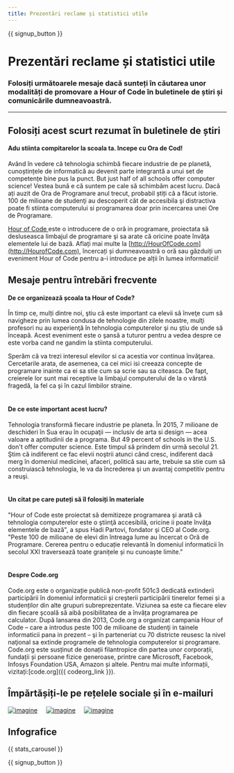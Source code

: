 ```yaml
---
title: Prezentări reclame și statistici utile
---
```


<a id="blurb"></a>

{{ signup_button }}

# Prezentări reclame și statistici utile

### Folosiți următoarele mesaje dacă sunteți în căutarea unor modalități de promovare a Hour of Code în buletinele de știri și comunicările dumneavoastră.

* * *

## Folosiți acest scurt rezumat în buletinele de știri

#### Adu stiinta compitarelor la scoala ta. Incepe cu Ora de Cod!

Având în vedere că tehnologia schimbă fiecare industrie de pe planetă, cunoștințele de informatică au devenit parte integrantă a unui set de competențe bine pus la punct. But just half of all schools offer computer science! Vestea bună e că suntem pe cale să schimbăm acest lucru. Dacă ați auzit de Ora de Programare anul trecut, probabil știți că a făcut istorie. 100 de milioane de studenţi au descoperit cât de accesibila şi distractiva poate fi stiinta computerului si programarea doar prin incercarea unei Ore de Programare.

[ Hour of Code ](<%= hoc_uri('/') %>) este o introducere de o oră in programare, proiectata să desluseasca limbajul de programare şi sa arate că oricine poate învăţa elementele lui de bază. Aflați mai multe la [http://HourOfCode.com](http://HourofCode.com), încercați și dumneavoastră o oră sau găzduiți un eveniment Hour of Code pentru a-i introduce pe alții în lumea informaticii!

## Mesaje pentru întrebări frecvente

#### De ce organizează școala ta Hour of Code?

În timp ce, mulți dintre noi, ştiu că este important ca elevii să înveţe cum să navigheze prin lumea condusa de tehnologie din zilele noastre, mulţi profesori nu au experienţă în tehnologia computerelor şi nu ştiu de unde să înceapă. Acest eveniment este o şansă a tuturor pentru a vedea despre ce este vorba cand ne gandim la stiinta computerului.

Sperăm că va trezi interesul elevilor si ca acestia vor continua învăţarea. Cercetarile arata, de asemenea, ca cei mici isi creeaza concepte de programare inainte ca ei sa stie cum sa scrie sau sa citeasca. De fapt, creierele lor sunt mai receptive la limbajul computerului de la o vârstă fragedă, la fel ca și în cazul limbilor straine. <br /> <br />

#### De ce este important acest lucru?

Tehnologia transformă fiecare industrie pe planeta. În 2015, 7 milioane de deschideri în Sua erau în ocupaţii — inclusiv de arta si design — acea valoare a aptitudinii de a programa. But 49 percent of schools in the U.S. don't offer computer science. Este timpul să prindem din urmă secolul 21. Ştim că indiferent ce fac elevii noştrii atunci când cresc, indiferent dacă merg în domeniul medicinei, afaceri, politică sau arte, trebuie sa stie cum să construiască tehnologia, le va da încrederea şi un avantaj competitiv pentru a reuşi. <br /> <br />

#### Un citat pe care puteți să îl folosiți în materiale

"Hour of Code este proiectat să demitizeze programarea şi arată că tehnologia computerelor este o ştiinţă accesibilă, oricine ii poate învăţa elementele de bază", a spus Hadi Partovi, fondator şi CEO al Code.org. "Peste 100 de milioane de elevi din întreaga lume au încercat o Oră de Programare. Cererea pentru o educație relevantă în domeniul informaticii în secolul XXI traversează toate granițele și nu cunoaște limite." <br /> <br />

#### Despre Code.org

Code.org este o organizație publică non-profit 501c3 dedicată extinderii participării în domeniul informaticii și creșterii participării tinerelor femei și a studenților din alte grupuri subreprezentate. Viziunea sa este ca fiecare elev din fiecare școală să aibă posibilitatea de a învăța programarea pe calculator. După lansarea din 2013, Code.org a organizat campania Hour of Code – care a introdus peste 100 de milioane de studenţi in tainele informaticii pana in prezent – şi în parteneriat cu 70 districte reusesc la nivel naţional sa extinde programele de tehnologia computerelor si programare. Code.org este susținut de donații filantropice din partea unor corporații, fundații și persoane fizice generoase, printre care Microsoft, Facebook, Infosys Foundation USA, Amazon și altele. Pentru mai multe informații, vizitați:[code.org]({{ codeorg_link }}).

## Împărtășiți-le pe rețelele sociale și în e-mailuri

[![imagine](/images/social-media/fit-250/social-1.png)](/images/social-media/social-1.png)&nbsp;&nbsp;&nbsp;&nbsp; [![imagine](/images/social-media/fit-250/social-2.png)](/images/social-media/social-2.png)&nbsp;&nbsp;&nbsp;&nbsp; [![imagine](/images/social-media/fit-250/social-3.png)](/images/social-media/social-3.png)&nbsp;&nbsp;&nbsp;&nbsp;

<a id="infographics"></a>

## Infografice

{{ stats_carousel }}

{{ signup_button }}